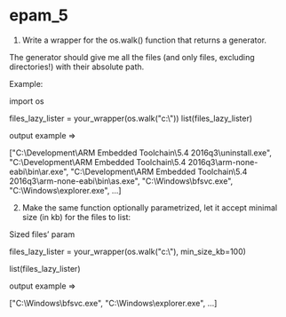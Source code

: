 # epam_5
1) Write a wrapper for the os.walk() function that returns a generator.

The generator should give me all the files (and only files, excluding directories!) with their absolute path.

Example:

 

import os

 

files_lazy_lister = your_wrapper(os.walk("c:\\"))
list(files_lazy_lister)

 

output example =>

["C:\\Development\\ARM Embedded Toolchain\\5.4 2016q3\\uninstall.exe",
"C:\\Development\\ARM Embedded Toolchain\\5.4 2016q3\\arm-none-eabi\\bin\\ar.exe",
"C:\\Development\\ARM Embedded Toolchain\\5.4 2016q3\\arm-none-eabi\\bin\\as.exe",
"C:\\Windows\\bfsvc.exe",
"C:\\Windows\\explorer.exe", ...]

 

2) Make the same function optionally parametrized, let it accept minimal size (in kb) for the files to list:

Sized files’ param

files_lazy_lister = your_wrapper(os.walk("c:\\"), min_size_kb=100)

list(files_lazy_lister)

 

output example =>

["C:\\Windows\\bfsvc.exe",
"C:\\Windows\\explorer.exe", ...]

